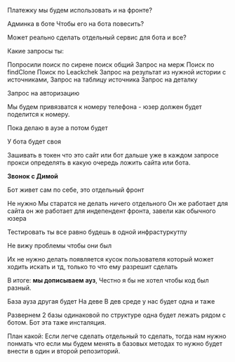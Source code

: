 Платежку мы будем использовать и на фронте?

Админка в боте
Чтобы его на бота повесить?

Может реально сделать отдельный сервис для бота и все?

Какие запросы ты:


Попросили поиск по сирене
поиск общий
Запрос на мерж
Поиск по findClone
Поиск по Leackchek
Запрос на результат из нужной истории с источниками, 
Запрос на таблицу источника
Запрос на деталку

Запрос на авторизацию

Мы будем привязватся к номеру телефона - юзер должен будет поделится к номеру.


Пока делаю в аузе а потом будет 

У бота будет своя 


Зашивать в токен что это сайт или бот
дальше уже в каждом запросе прокси определять в какую очередь ложить сайта или бота.


**Звонок с Димой**

Бот живет сам по себе, это отдельный фронт


Не нужно
Мы старатся не делать ничего отдельного
Он же работает для сайта он же работает для индепендент фронта, завели как обычного юзера


Тестировать ты все равно будешь в одной инфрастуркутпу

Не вижу проблемы чтобы они был

Их не нужно делать появляется кусок пользователя который может ходить искать и тд, только то что ему разрешит сделать

В итоге: **мы дописываем ауз**, Честно я бы не хотел чтобы код был разный.

База ауза другая будет
На деве В дев среде у нас будет одна и таже

Развернем 2 базы одинаковой по структуре одна будет лежать рядом с ботом. Бот эта таже инсталяция.

План какой:
Если легче сделать отдельный то сделать, тогда нам нужно понмать что если мы будем менять в базовых методах то нужно будет внести в один и второй репозиторий.

